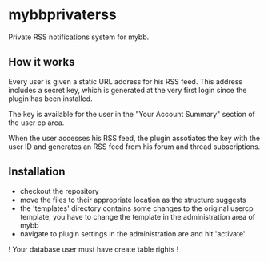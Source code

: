 # mybbprivaterss
Private RSS notifications system for mybb.


## How it works
Every user is given a static URL address for his RSS feed. This address includes a secret key, which is generated at the very first login since the plugin has been installed.

The key is available for the user in the "Your Account Summary" section of the user cp area.

When the user accesses his RSS feed, the plugin assotiates the key with the user ID and generates an RSS feed from his forum and thread subscriptions.

## Installation

 * checkout the repository
 * move the files to their appropriate location as the structure suggests
 * the 'templates' directory contains some changes to the original usercp template, you have to change the template in the administration area of mybb
 * navigate to plugin settings in the administration are and hit 'activate'

 ! Your database user must have create table rights !
